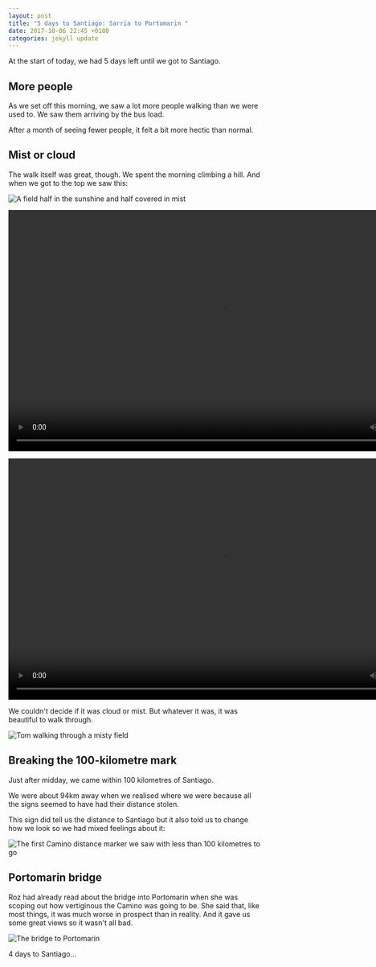 ```yaml
---
layout: post
title: "5 days to Santiago: Sarria to Portomarin "
date: 2017-10-06 22:45 +0100
categories: jekyll update
---
```


At the start of today, we had 5 days left until we got to Santiago.

## More people

As we set off this morning, we saw a lot more people walking than we were used to. We saw them arriving by the bus load.

After a month of seeing fewer people, it felt a bit more hectic than normal.

## Mist or cloud

The walk itself was great, though. We spent the morning climbing a hill. And when we got to the top we saw this:

![A field half in the sunshine and half covered in mist](https://github.com/tombye/trexit/raw/gh-pages/assets/images/mist-in-the-sunshine.jpg)

<video src="https://github.com/tombye/trexit/raw/gh-pages/assets/images/panning-across-a-misty-field.mp4" controls height="480" width="848" preload="metadata"><a href="https://github.com/tombye/trexit/raw/gh-pages/assets/images/panning-across-a-misty-field.mp4">Download this video panning across a misty field.</a></video>

<video src="https://github.com/tombye/trexit/raw/gh-pages/assets/images/mist-rolling-across-the-field.mp4" controls height="480" width="848" preload="metadata"><a href="https://github.com/tombye/trexit/raw/gh-pages/assets/images/mist-rolling-across-the-field.mp4">Download this video of mist rolling across a field.</a></video>

We couldn't decide if it was cloud or mist. But whatever it was, it was beautiful to walk through.

![Tom walking through a misty field](https://github.com/tombye/trexit/raw/gh-pages/assets/images/tom-walking-in-mist-in-the-sun.jpg)

## Breaking the 100-kilometre mark

Just after midday, we came within 100 kilometres of Santiago.

We were about 94km away when we realised where we were because all the signs seemed to have had their distance stolen. 

This sign did tell us the distance to Santiago but it also told us to change how we look so we had mixed feelings about it:

![The first Camino distance marker we saw with less than 100 kilometres to go](https://github.com/tombye/trexit/raw/gh-pages/assets/images/under-one-hundred-kilometres-to-go.jpg)

## Portomarin bridge

Roz had already read about the bridge into Portomarin when she was scoping out how vertiginous the Camino was going to be. She said that, like most things, it was much worse in prospect than in reality. And it gave us some great views so it wasn't all bad.

![The bridge to Portomarin](https://github.com/tombye/trexit/raw/gh-pages/assets/images/portomarin-bridge.jpg)

4 days to Santiago...
